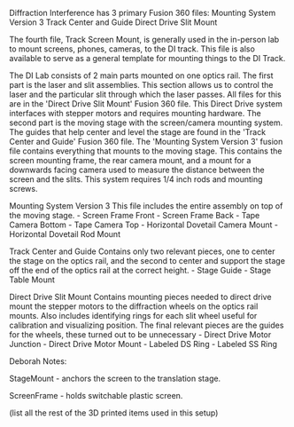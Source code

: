 Diffraction Interference has 3 primary Fusion 360 files:
	Mounting System Version 3
	Track Center and Guide
	Direct Drive Slit Mount

The fourth file, Track Screen Mount, is generally used in the in-person lab to mount screens, phones, cameras, to the DI track. This file is also available to serve as a general template for mounting things to the DI Track.

The DI Lab consists of 2 main parts mounted on one optics rail. The first part is the laser and slit assemblies. This section allows us to control the laser and the particular slit through which the laser passes. All files for this are in the 'Direct Drive Slit Mount' Fusion 360 file. This Direct Drive system interfaces with stepper motors and requires mounting hardware. The second part is the moving stage with the screen/camera mounting system. The guides that help center and level the stage are found in the 'Track Center and Guide' Fusion 360 file. The 'Mounting System Version 3' fusion file contains everything that mounts to the moving stage. This contains the screen mounting frame, the rear camera mount, and a mount for a downwards facing camera used to measure the distance between the screen and the slits. This system requires 1/4 inch rods and mounting screws. 

Mounting System Version 3
	This file includes the entire assembly on top of the moving stage. 
	- Screen Frame Front
	- Screen Frame Back
	- Tape Camera Bottom
	- Tape Camera Top
	- Horizontal Dovetail Camera Mount
	- Horizontal Dovetail Rod Mount

Track Center and Guide
	Contains only two relevant pieces, one to center the stage on the optics rail, and the second to center and support the stage off the end of the optics rail at the correct height. 
	- Stage Guide
	- Stage Table Mount
	
Direct Drive Slit Mount
	Contains mounting pieces needed to direct drive mount the stepper motors to the diffraction wheels on the optics rail mounts. Also includes identifying rings for each slit wheel useful for calibration and visualizing position. The final relevant pieces are the guides for the wheels, these turned out to be unnecessary 
	- Direct Drive Motor Junction
	- Direct Drive Motor Mount
	- Labeled DS Ring
	- Labeled SS Ring


Deborah Notes: 

StageMount - anchors the screen to the translation stage.

ScreenFrame - holds switchable plastic screen.

(list all the rest of the 3D printed items used in this setup)
